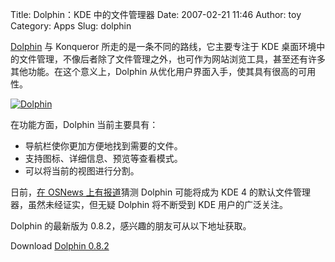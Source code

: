Title: Dolphin：KDE 中的文件管理器
Date: 2007-02-21 11:46
Author: toy
Category: Apps
Slug: dolphin

[Dolphin](http://enzosworld.gmxhome.de/) 与 Konqueror
所走的是一条不同的路线，它主要专注于 KDE
桌面环境中的文件管理，不像后者除了文件管理之外，也可作为网站浏览工具，甚至还有许多其他功能。在这个意义上，Dolphin
从优化用户界面入手，使其具有很高的可用性。

[![Dolphin](http://i.linuxtoy.org/i/2007/02/dolphin_s.png)](http://i.linuxtoy.org/i/2007/02/dolphin.png)

在功能方面，Dolphin 当前主要具有：

-   导航栏使你更加方便地找到需要的文件。
-   支持图标、详细信息、预览等查看模式。
-   可以将当前的视图进行分割。

日前，[在 OSNews
上有报道](http://osnews.com/story.php/17314/Dolphin-To-Become-Default-File-Manager-in-KDE-4/)猜测
Dolphin 可能将成为 KDE 4 的默认文件管理器，虽然未经证实，但无疑 Dolphin
将不断受到 KDE 用户的广泛关注。

Dolphin 的最新版为 0.8.2，感兴趣的朋友可从以下地址获取。

Download [Dolphin 0.8.2](http://enzosworld.gmxhome.de/download.html)
